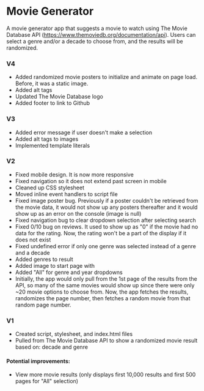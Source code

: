 # Movie Generator

A movie generator app that suggests a movie to watch using The Movie Database API (https://www.themoviedb.org/documentation/api).
Users can select a genre and/or a decade to choose from, and the results will be randomized.

### V4

* Added randomized movie posters to initialize and animate on page load. Before, it was a static image. 
* Added alt tags
* Updated The Movie Database logo
* Added footer to link to Github

### V3

* Added error message if user doesn't make a selection
* Added alt tags to images
* Implemented template literals

### V2

* Fixed mobile design. It is now more responsive
* Fixed navigation so it does not extend past screen in mobile
* Cleaned up CSS stylesheet
* Moved inline event handlers to script file
* Fixed image poster bug. Previously if a poster couldn't be retrieved from the movie data, it would not show up any posters thereafter and it would show up as an error on the console (image is null)
* Fixed navigation bug to clear dropdown selection after selecting search
* Fixed 0/10 bug on reviews. It used to show up as "0" if the movie had no data for the rating. Now, the rating won't be a part of the display if it does not exist
* Fixed undefined error if only one genre was selected instead of a genre and a decade
* Added genres to result
* Added image to start page with
* Added "All" for genre and year dropdowns
* Initially, the app would only pull from the 1st page of the results from the API, so many of the same movies would show up since there were only ~20 movie options to choose from. Now, the app fetches the results, randomizes the page number, then fetches a random movie from that random page number. 

### V1

* Created script, stylesheet, and index.html files
* Pulled from The Movie Database API to show a randomized movie result based on: decade and genre

#### Potential improvements:

* View more movie results (only displays first 10,000 results and first 500 pages for "All" selection)
